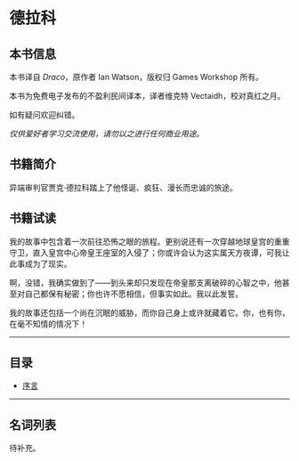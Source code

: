# 德拉科

## 本书信息

本书译自 *Draco*，原作者 Ian Watson，版权归 Games Workshop 所有。  

本书为免费电子发布的不盈利民间译本，译者维克特 Vectaidh，校对真红之月。  

如有疑问欢迎纠错。  

*仅供爱好者学习交流使用，请勿以之进行任何商业用途。*

## 书籍简介

异端审判官贾克·德拉科踏上了他怪诞、疯狂、漫长而忠诚的旅途。

## 书籍试读

我的故事中包含着一次前往恐怖之眼的旅程。更别说还有一次穿越地球皇宫的重重守卫，直入皇宫中心帝皇王座室的入侵了；你或许会认为这实属天方夜谭，可我让此事成为了现实。
 
啊，没错，我确实做到了——到头来却只发现在帝皇那支离破碎的心智之中，他甚至对自己都保有秘密；你也许不愿相信，但事实如此。我以此发誓。
 
我的故事还包括一个尚在沉眠的威胁，而你自己身上或许就藏着它。你，也有你，在毫不知情的情况下！

***

## 目录

- [序言](draco0)

***

## 名词列表

待补充。
